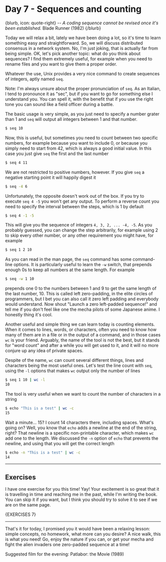 # Day 7 - Sequences and counting

{blurb, icon: quote-right}
-- _A coding sequence cannot be revised once it's been established._
Blade Runner (1982)
{/blurb}

Today we will relax a bit, lately we have been doing a lot, so it's time to learn something easy and straightforward. So, we will discuss distributed consensus in a network system. No, I'm just joking, that is actually far from being simple. OK, let's pick another topic: what do you think about sequences? I find them extremely useful, for example when you need to rename files and you want to give them a proper order.

Whatever the use, Unix provides a very nice command to create sequences of integers, aptly named `seq`.

Note: I'm always unsure about the proper pronunciation of `seq`. As an Italian, I tend to pronounce it as "sec", but if you want to go for something else I understand you. You can spell it, with the benefit that if you use the right tone you can sound like a field officer during a battle.

The basic usage is very simple, as you just need to specify a number grater than 1 and `seq` will output all integers between 1 and that number.

``` sh
$ seq 10
```

Now, this is useful, but sometimes you need to count between two specific numbers, for example because you want to include 0, or because you simply need to start from 42, which is always a good initial value. In this case you just give `seq` the first and the last number

``` sh
$ seq 4 11
```

We are not restricted to positive numbers, however. If you give `seq` a negative starting point it will happily digest it

``` sh
$ seq -4 6
```

Unfortunately, the opposite doesn't work out of the box. If you try to execute `seq 4 -5` you won't get any output. To perform a reverse count you need to specify the interval between the steps, which is 1 by default

``` sh
$ seq 4 -1 -5
```

This will give you the sequence of integers `4, 3, 2, ... -4, -5`. As you probably guessed, you can change the step arbitrarily, for example using 2 to skip every other number, or any other requirement you might have, for example

``` sh
$ seq 1 2 10
```

As you can read in the man page, the `seq` command has some command-line options. It is particularly useful to learn the `-w` switch, that prepends enough 0s to keep all numbers at the same length. For example

``` sh
$ seq -w 1 10
```

prepends one 0 to the numbers between 1 and 9 to get the same length of the last number, 10. This is called left zero-padding, in the elite circles of programmers, but I bet you can also call it zero left padding and everybody would understand. Now shout "Launch a zero left-padded sequence!" and tell me if you don't feel like one the mecha pilots of some Japanese anime. I honestly thing it's cool.

Another useful and simple thing we can learn today is counting elements. When it comes to lines, words, or characters, often you need to know how many of them are in a file or in the output of a command, and in those cases `wc` is your friend. Arguably, the name of the tool is not the best, but it stands for "word count" and after a while you will get used to it, and it will no more conjure up any idea of private spaces.

Despite of the name, `wc` can count several different things, lines and characters being the most useful ones. Let's test the line count with `seq`, using the `-l` options that makes `wc` output only the number of lines

``` sh
$ seq 1 10 | wc -l
10
```

The tool is very useful when we want to count the number of characters in a string

``` sh
$ echo "This is a test" | wc -c
15
```

Wait a minute... 15? I count 14 characters there, including spaces. What's going on? Well, you know that `echo` adds a newline at the end of the string, right? That newline is a specific non-printable character, which makes `wc` add one to the length. We discussed the `-n` option of `echo` that prevents the newline, and using that you will get the correct length

``` sh
$ echo -n "This is a test" | wc -c
14
```

* * *

## Exercises

I have one exercise for you this time! Yay! Your excitement is so great that it is travelling in time and reaching me in the past, while I'm writing the book. You can skip it if you want, but I think you should try to solve it to see if we are on the same page.

{EXERCISES 7}

* * *

That's it for today, I promised you it would have been a relaxing lesson: simple concepts, no homework, what more can you desire? A nice walk, this is what you need! Go, enjoy the nature if you can, or get your mecha and fight the alien invaders one zero-padded sequence at a time!

Suggested film for the evening: Patlabor: the Movie (1989)